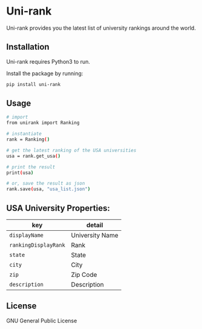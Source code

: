 # Uni-rank

Uni-rank provides you the latest list of university rankings around the world.

Installation
----

Uni-rank requires Python3 to run. 

Install the package by running:
```sh
pip install uni-rank
```

Usage
----
```sh
# import
from unirank import Ranking

# instantiate
rank = Ranking()

# get the latest ranking of the USA universities
usa = rank.get_usa()

# print the result
print(usa)

# or, save the result as json
rank.save(usa, "usa_list.json")
```

USA University Properties:
----
key | detail
--- | ---
`displayName` | University Name
``rankingDisplayRank`` | Rank
`state` | State
`city` | City
`zip` | Zip Code
`description` | Description

License
----

GNU General Public License